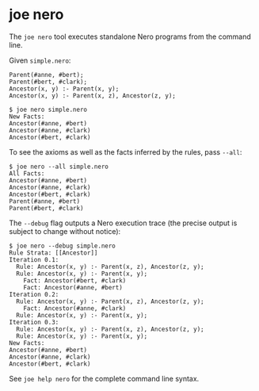 # joe nero

The `joe nero` tool executes standalone Nero programs from the command
line.

Given `simple.nero`:

```nero
Parent(#anne, #bert);
Parent(#bert, #clark);
Ancestor(x, y) :- Parent(x, y);
Ancestor(x, y) :- Parent(x, z), Ancestor(z, y);
```

```
$ joe nero simple.nero
New Facts:
Ancestor(#anne, #bert)
Ancestor(#anne, #clark)
Ancestor(#bert, #clark)
```

To see the axioms as well as the facts inferred by the rules, pass
`--all`:


```
$ joe nero --all simple.nero
All Facts:
Ancestor(#anne, #bert)
Ancestor(#anne, #clark)
Ancestor(#bert, #clark)
Parent(#anne, #bert)
Parent(#bert, #clark)
```

The `--debug` flag outputs a Nero execution trace (the precise output is
subject to change without notice):

```
$ joe nero --debug simple.nero 
Rule Strata: [[Ancestor]]
Iteration 0.1:
  Rule: Ancestor(x, y) :- Parent(x, z), Ancestor(z, y);
  Rule: Ancestor(x, y) :- Parent(x, y);
    Fact: Ancestor(#bert, #clark)
    Fact: Ancestor(#anne, #bert)
Iteration 0.2:
  Rule: Ancestor(x, y) :- Parent(x, z), Ancestor(z, y);
    Fact: Ancestor(#anne, #clark)
  Rule: Ancestor(x, y) :- Parent(x, y);
Iteration 0.3:
  Rule: Ancestor(x, y) :- Parent(x, z), Ancestor(z, y);
  Rule: Ancestor(x, y) :- Parent(x, y);
New Facts:
Ancestor(#anne, #bert)
Ancestor(#anne, #clark)
Ancestor(#bert, #clark)
```

See `joe help nero` for the complete command line syntax.

